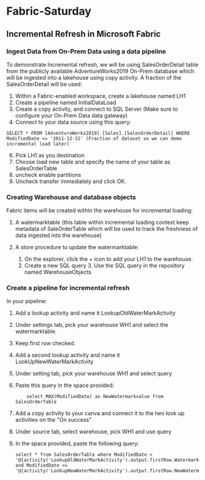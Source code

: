 # Fabric-Saturday

## Incremental Refresh in Microsoft Fabric
### Ingest Data from On-Prem Data using a data pipeline
  To demonstrate Incremental refresh, we will be using  SalesOrderDetail table from the publicly available AdventureWorks2019 On-Prem database which will be ingested into a lakehouse using copy activity. 
  A fraction of the SalesOrderDetail will be used: 
  
  1. Within a Fabric-enabled workspace, create a lakehouse named LH1
  2. Create a pipeline named InitialDataLoad 
  3. Create a copy activity, and connect to SQL Server (Make sure to configure your On-Prem Data data gateway)
  4. Connect to your data source using this query: 

    SELECT * FROM [AdventureWorks2019].[Sales].[SalesOrderDetail] WHERE ModifiedDate <= '2011-12-31' (Fraction of dataset so we can demo incremental load later) 
      
  6. Pick LH1 as you destination
  7. Choose load new table and specify the name of your table as SalesOrderTable
  8. uncheck enable partitions
  9. Uncheck transfer immediately and click OK. 

### Creating Warehouse and database objects
  Fabric items will be created within the warehouse for incremental loading:
  
  1. A watermarktable (this table within incremental loading context keep metadata of SaleOrderTable which will be used to track the freshness of data ingested into the warehouse)
  2. A store procedure to update the watermarktable:

     1. On the explorer, click the + icon to add your LH1 to the warehouse.
     2. Create a new SQL query
          3. Use the SQL query in the repository named WarehouseObjects
          
### Create a pipeline for incremental refresh 
  In your pipeline: 

  1. Add a lookup activity and name it LookupOldWaterMarkActivity
  2. Under settings tab, pick your warehouse WH1 and select the watermarktable.
  3. Keep first row checked.
  4. Add a second lookup activity and name it LookUpNewWaterMarkActivity
  5. Under setting tab, pick your warehouse WH1 and select query 
  6. Paste this query in the space provided:
     
             select MAX(ModifiedDate) as NewWatermarkvalue from SalesOrderTable
     
  9. Add a copy activity to your canva and connect it to the two look up activities on the "On success"
  10. Under source tab, select warehouse,  pick WH1 and use query
  11. In the space provided, paste the following query:
     
          select * from SalesOrderTable where ModifiedDate > '@{activity('LookupOldWaterMarkActivity').output.firstRow.WatermarkValue}' and ModifiedDate <= '@{activity('LookupNewWaterMarkActivity').output.firstRow.NewWatermarkvalue}'

  
